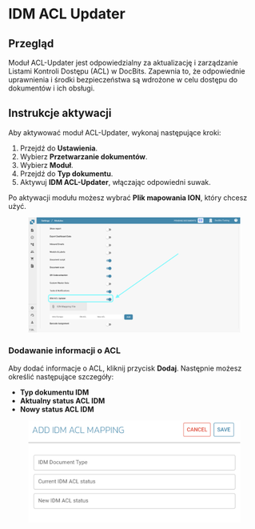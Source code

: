 # IDM ACL Updater

## Przegląd

Moduł ACL-Updater jest odpowiedzialny za aktualizację i zarządzanie Listami Kontroli Dostępu (ACL) w DocBits. Zapewnia to, że odpowiednie uprawnienia i środki bezpieczeństwa są wdrożone w celu dostępu do dokumentów i ich obsługi.

## Instrukcje aktywacji

Aby aktywować moduł ACL-Updater, wykonaj następujące kroki:

1. Przejdź do **Ustawienia**.
2. Wybierz **Przetwarzanie dokumentów**.
3. Wybierz **Moduł**.
4. Przejdź do **Typ dokumentu**.
5. Aktywuj **IDM ACL-Updater**, włączając odpowiedni suwak.

Po aktywacji modułu możesz wybrać **Plik mapowania ION**, który chcesz użyć.

<figure><img src="../../../../.gitbook/assets/IDM-ACL-UPDATER1.png" alt=""><figcaption></figcaption></figure>

### Dodawanie informacji o ACL

Aby dodać informacje o ACL, kliknij przycisk **Dodaj**. Następnie możesz określić następujące szczegóły:

* **Typ dokumentu IDM**
* **Aktualny status ACL IDM**
* **Nowy status ACL IDM**

<figure><img src="../../../../.gitbook/assets/IDM-ACL-UPDATER2.png" alt="" width="563"><figcaption></figcaption></figure>
